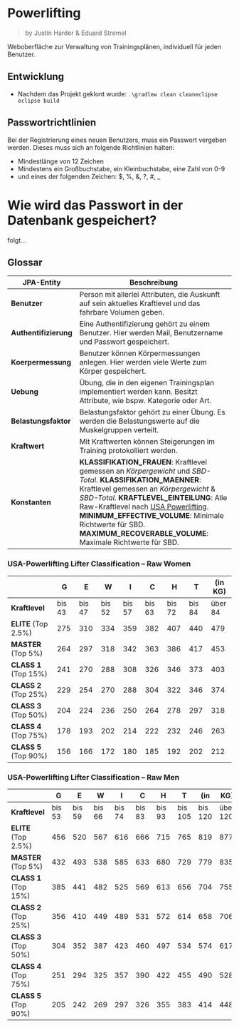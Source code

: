 # Powerlifting
> by Justin Harder & Eduard Stremel

Weboberfläche zur Verwaltung von Trainingsplänen, individuell für jeden Benutzer.

## Entwicklung

* Nachdem das Projekt geklont wurde: `.\gradlew clean cleaneclipse eclipse build`

## Passwortrichtlinien

Bei der Registrierung eines neuen Benutzers, muss ein Passwort vergeben werden.
Dieses muss sich an folgende Richtlinien halten:
* Mindestlänge von 12 Zeichen
* Mindestens ein Großbuchstabe, ein Kleinbuchstabe, eine Zahl von 0-9
* und eines der folgenden Zeichen: $, %, &, ?, #, _

# Wie wird das Passwort in der Datenbank gespeichert?

folgt...

## Glossar

|JPA-Entity|Beschreibung|
|-|-|
|**Benutzer**|Person mit allerlei Attributen, die Auskunft auf sein aktuelles Kraftlevel und das fahrbare Volumen geben.|
|**Authentifizierung**|Eine Authentifizierung gehört zu einem Benutzer. Hier werden Mail, Benutzername und Passwort gespeichert.|
|**Koerpermessung**|Benutzer können Körpermessungen anlegen. Hier werden viele Werte zum Körper gespeichert.|
|**Uebung**|Übung, die in den eigenen Trainingsplan implementiert werden kann. Besitzt Attribute, wie bspw. Kategorie oder Art.|
|**Belastungsfaktor**|Belastungsfaktor gehört zu einer Übung. Es werden die Belastungswerte auf die Muskelgruppen verteilt.|
|**Kraftwert**|Mit Kraftwerten können Steigerungen im Training protokolliert werden.|
|**Konstanten**|**KLASSIFIKATION_FRAUEN**: Kraftlevel gemessen an *Körpergewicht* und *SBD-Total*. **KLASSIFIKATION_MAENNER**: Kraftlevel gemessen an *Körpergewicht* & *SBD-Total*. **KRAFTLEVEL_EINTEILUNG**: Alle Raw-Kraftlevel nach [USA Powerlifting](https://www.usapowerlifting.com/wp-content/uploads/2014/01/Raw-Classifications-lb.pdf). **MINIMUM_EFFECTIVE_VOLUME**: Minimale Richtwerte für SBD. **MAXIMUM_RECOVERABLE_VOLUME**: Maximale Richtwerte für SBD.|

### USA-Powerlifting Lifter Classification – Raw Women
||G|E|W|I|C|H|T|(in KG)|
|-|-|-|-|-|-|-|-|-|
|**Kraftlevel**|bis 43|bis 47|bis 52|bis 57|bis 63|bis 72|bis 84|über 84|
|**ELITE** (Top 2.5%)|275|310|334|359|382|407|440|479|
|**MASTER** (Top 5%)|264|297|318|342|363|386|417|453|
|**CLASS 1** (Top 15%)|241|270|288|308|326|346|373|403|
|**CLASS 2** (Top 25%)|229|254|270|288|304|322|346|374|
|**CLASS 3** (Top 50%)|204|224|236|250|264|278|297|318|
|**CLASS 4** (Top 75%)|178|193|202|214|222|232|246|263|
|**CLASS 5** (Top 90%)|156|166|172|180|185|192|202|212|

### USA-Powerlifting Lifter Classification – Raw Men
||G|E|W|I|C|H|T|(in|KG)|
|-|-|-|-|-|-|-|-|-|-|
|**Kraftlevel**|bis 53|bis 59|bis 66|bis 74|bis 83|bis 93|bis 105|bis 120|über 120|
|**ELITE** (Top 2.5%)|456|520|567|616|666|715|765|819|877|
|**MASTER** (Top 5%)|432|493|538|585|633|680|729|779|835|
|**CLASS 1** (Top 15%)|385|441|482|525|569|613|656|704|755|
|**CLASS 2** (Top 25%)|356|410|449|489|531|572|614|658|706|
|**CLASS 3** (Top 50%)|304|352|387|423|460|497|534|574|617|
|**CLASS 4** (Top 75%)|251|294|325|357|390|422|455|490|528|
|**CLASS 5** (Top 90%)|205|242|269|297|326|355|383|414|448|
